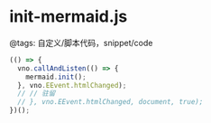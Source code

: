 # init-mermaid.js

@tags: 自定义/脚本代码，snippet/code

```js
(() => {
  vno.callAndListen(() => {
    mermaid.init();
  }, vno.EEvent.htmlChanged);
  // // 驻留
  // }, vno.EEvent.htmlChanged, document, true);
})();
```
